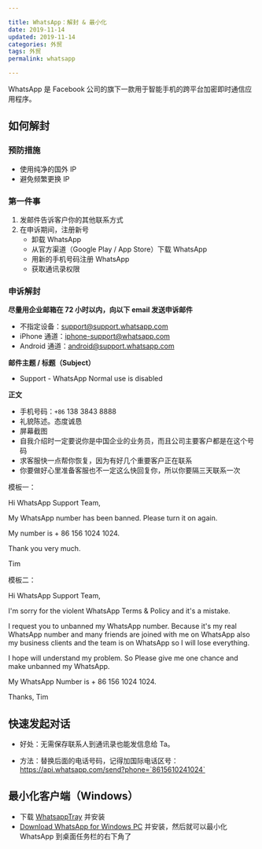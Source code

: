 ```yaml
---

title: WhatsApp：解封 & 最小化
date: 2019-11-14    
updated: 2019-11-14  
categories: 外贸     
tags: 外贸  
permalink: whatsapp

---
```


WhatsApp 是 Facebook 公司的旗下一款用于智能手机的跨平台加密即时通信应用程序。

<!-- more -->


## 如何解封

### 预防措施

- 使用纯净的国外 IP
- 避免频繁更换 IP


### 第一件事

1. 发邮件告诉客户你的其他联系方式
2. 在申诉期间，注册新号
	- 卸载 WhatsApp
	- 从官方渠道（Google Play / App Store）下载 WhatsApp
	- 用新的手机号码注册 WhatsApp
	- 获取通讯录权限

### 申诉解封

**尽量用企业邮箱在 72 小时以内，向以下 email 发送申诉邮件**

- 不指定设备：support@support.whatsapp.com
- iPhone 通道：iphone-support@whatsapp.com
- Android 通道：android@support.whatsapp.com



**邮件主题 / 标题（Subject）**

- Support - WhatsApp Normal use is disabled



**正文**

- 手机号码：`+86` 138 3843 8888
- 礼貌陈述。态度诚恳
- 屏幕截图
- 自我介绍时一定要说你是中国企业的业务员，而且公司主要客户都是在这个号码
- 求客服快一点帮你恢复，因为有好几个重要客户正在联系
- 你要做好心里准备客服也不一定这么快回复你，所以你要隔三天联系一次



模板一：

Hi WhatsApp Support Team,

My WhatsApp number has been banned. Please turn it on again. 

My number is + 86 156 1024 1024.

Thank you very much. 

Tim



模板二：

Hi WhatsApp Support Team,

I'm sorry for the violent WhatsApp Terms & Policy and it's a mistake.

I request you to unbanned my WhatsApp number. Because it's my real
WhatsApp number and many friends are joined with me on WhatsApp also my business clients and the team is on WhatsApp so I will lose everything. 

I hope will understand my problem. So Please give me one chance and make unbanned my WhatsApp.

My WhatsApp Number is + 86 156 1024 1024.

Thanks,
Tim




## 快速发起对话

- 好处：无需保存联系人到通讯录也能发信息给 Ta。

- 方法：替换后面的电话号码，记得加国际电话区号：
  https://api.whatsapp.com/send?phone=`8615610241024`



## 最小化客户端（Windows）

- 下载 [WhatsappTray](https://github.com/D4koon/WhatsappTray/releases) 并安装
- [Download WhatsApp for Windows PC](https://www.whatsapp.com/download) 并安装，然后就可以最小化 WhatsApp 到桌面任务栏的右下角了